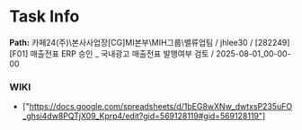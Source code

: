 # Task Info

**Path:** 카페24(주)\본사사업장\[CG]MI본부\MIH그룹\밸류업팀 / jhlee30 / [282249] [F01] 매출전표 ERP 승인 _ 국내광고 매출전표 발행여부 검토 / 2025-08-01_00-00-00

### WIKI
- ["https://docs.google.com/spreadsheets/d/1bEG8wXNw_dwtxsP235uFO_ghsi4dw8PQTjX09_Kprp4/edit?gid=569128119#gid=569128119"]

